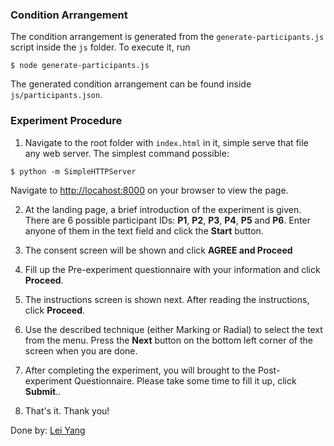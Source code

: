 ### Condition Arrangement

The condition arrangement is generated from the `generate-participants.js` script inside the `js` folder. To execute it, run
```
$ node generate-participants.js
```

The generated condition arrangement can be found inside `js/participants.json`.

### Experiment Procedure

1. Navigate to the root folder with `index.html` in it, simple serve that file any web server. The simplest command possible:
```
$ python -m SimpleHTTPServer
```
Navigate to [http://locahost:8000](http://localhost:8000) on your browser to view the page.

2. At the landing page, a brief introduction of the experiment is given. There are 6 possible participant IDs: **P1**, **P2**, **P3**, **P4**, **P5** and **P6**. Enter anyone of them in the text field and click the **Start** button.

3. The consent screen will be shown and click **AGREE and Proceed**

4. Fill up the Pre-experiment questionnaire with your information and click **Proceed**.

5. The instructions screen is shown next. After reading the instructions, click **Proceed**.

6. Use the described technique (either Marking or Radial) to select the text from the menu. Press the **Next** button on the bottom left corner of the screen when you are done.

7. After completing the experiment, you will brought to the Post-experiment Questionnaire. Please take some time to fill it up, click **Submit**..

8. That's it. Thank you!

Done by: [Lei Yang](https://github.com/raymondlei90s)